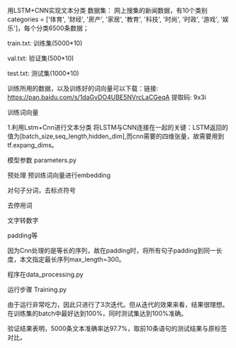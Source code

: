 用LSTM+CNN实现文本分类
数据集：
网上搜集的新闻数据，有10个类别categories = ['体育', '财经', '房产', '家居', '教育', '科技', '时尚', '时政', '游戏', '娱乐']，每个分类6500条数据；

train.txt: 训练集(5000*10)

val.txt: 验证集(500*10)

test.txt: 测试集(1000*10)

训练所用的数据，以及训练好的词向量可以下载：链接: https://pan.baidu.com/s/1daGvDO4UBE5NVrcLaCGeqA 提取码: 9x3i

训练词向量

1.利用Lstm+Cnn进行文本分类
将LSTM与CNN连接在一起的关键：LSTM返回的值为[batch_size,seq_length,hidden_dim],而cnn需要的四维张量，故需要用到tf.expang_dims。

模型参数
parameters.py

预处理
预训练词向量进行embedding

对句子分词，去标点符号

去停用词

文字转数字

padding等

因为Cnn处理的是等长的序列，故在padding时，将所有句子padding到同一长度，本文指定最长序列max_length=300。

程序在data_processing.py

运行步骤
Training.py

由于运行非常吃力，因此只进行了3次迭代。但从迭代的效果来看，结果很理想。在训练集的batch中最好达到100%，同时测试集达到100%准确。

验证结果表明，5000条文本准确率达97.7%，取前10条语句的测试结果与原标签对比。